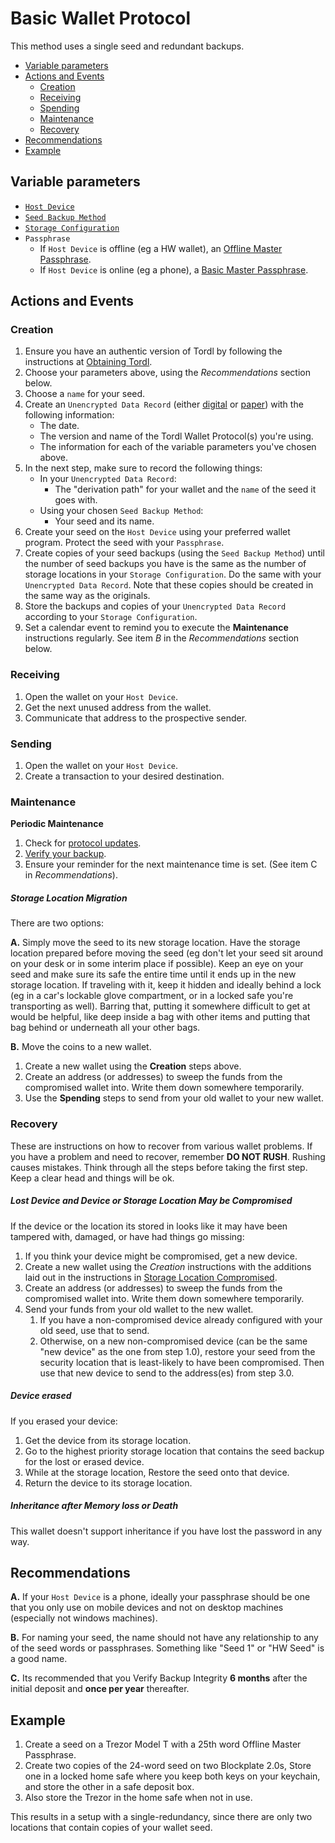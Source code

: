 # Basic Wallet Protocol

This method uses a single seed and redundant backups.

* [Variable parameters](#variable-parameters)
* [Actions and Events](#actions-and-events)
  + [Creation](#creation)
  + [Receiving](#receiving)
  + [Spending](#spending)
  + [Maintenance](#maintenance)
  + [Recovery](#recovery)
* [Recommendations](#recommendations)
* [Example](#example)

## Variable parameters

* [`Host Device`](../walletHostDevices)
* [`Seed Backup Method`](../backupMethods)
* [`Storage Configuration`](../misc/storage-config.md)
* `Passphrase`
  * If `Host Device` is offline (eg a HW wallet), an [Offline Master Passphrase](../passphraseMethods/Offline-Master-Passphrase.md).
  * If `Host Device` is online (eg a phone), a [Basic Master Passphrase](../passphraseMethods/Basic-Master-Passphrase.md).

## Actions and Events

### Creation

1. Ensure you have an authentic version of Tordl by following the instructions at [Obtaining Tordl](../misc/obtaining-tordl.md).
2. Choose your parameters above, using the *Recommendations* section below.
3. Choose a `name` for your seed.
4. Create an `Unencrypted Data Record` (either [digital](../backupMethods/Digital-Data-Record.md) or [paper](../backupMethods/Paper-Data-Record.md)) with the following information:
   * The date.
   * The version and name of the Tordl Wallet Protocol(s) you're using.
   * The information for each of the variable parameters you've chosen above.
5. In the next step, make sure to record the following things:
   * In your `Unencrypted Data Record`:
     * The "derivation path" for your wallet and the `name` of the seed it goes with.
   * Using your chosen `Seed Backup Method`:
     * Your seed and its name.
6. Create your seed on the `Host Device` using your preferred wallet program. Protect the seed with your `Passphrase`. 
7. Create copies of your seed backups (using the `Seed Backup Method`) until the number of seed backups you have is the same as the number of storage locations in your `Storage Configuration`. Do the same with your `Unencrypted Data Record`. Note that these copies should be created in the same way as the originals.
8. Store the backups and copies of your `Unencrypted Data Record` according to your `Storage Configuration`.
9. Set a calendar event to remind you to execute the **Maintenance** instructions regularly. See item *B* in the *Recommendations* section below.

### Receiving

1. Open the wallet on your `Host Device`.
2. Get the next unused address from the wallet.
3. Communicate that address to the prospective sender.

### Sending

1. Open the wallet on your `Host Device`.
2. Create a transaction to your desired destination.

### Maintenance

**Periodic Maintenance**

1. Check for [protocol updates](../misc/protocol-updates).
2. [Verify your backup](../misc/verifying-backup-integrity.md).
3. Ensure your reminder for the next maintenance time is set. (See item C in *Recommendations*).

##### Storage Location Migration

There are two options:

**A.** Simply move the seed to its new storage location. Have the storage location prepared before moving the seed (eg don't let your seed sit around on your desk or in some interim place if possible). Keep an eye on your seed and make sure its safe the entire time until it ends up in the new storage location. If traveling with it, keep it hidden and ideally behind a lock (eg in a car's lockable glove compartment, or in a locked safe you're transporting as well). Barring that, putting it somewhere difficult to get at would be helpful, like deep inside a bag with other items and putting that bag behind or underneath all your other bags.

**B.** Move the coins to a new wallet. 

1. Create a new wallet using the **Creation** steps above.
2. Create an address (or addresses) to sweep the funds from the compromised wallet into. Write them down somewhere temporarily.
3. Use the **Spending** steps to send from your old wallet to your new wallet.

### Recovery

These are instructions on how to recover from various wallet problems. If you have a problem and need to recover, remember **DO NOT RUSH**. Rushing causes mistakes. Think through all the steps before taking the first step. Keep a clear head and things will be ok.

##### Lost Device and Device or Storage Location May be Compromised

If the device or the location its stored in looks like it may have been tampered with, damaged, or have had things go missing:

1. If you think your device might be compromised, get a new device.
2. Create a new wallet using the *Creation* instructions with the additions laid out in the instructions in [Storage Location Compromised](../misc/storage-location-compromised.md).
3. Create an address (or addresses) to sweep the funds from the compromised wallet into. Write them down somewhere temporarily.
4. Send your funds from your old wallet to the new wallet.
   1. If you have a non-compromised device already configured with your old seed, use that to send.
   2. Otherwise, on a new non-compromised device (can be the same "new device" as the one from step 1.0), restore your seed from the security location that is least-likely to have been compromised. Then use that new device to send to the address(es) from step 3.0.

##### Device erased

If you erased your device:

1. Get the device from its storage location.
2. Go to the highest priority storage location that contains the seed backup for the lost or erased device.
3. While at the storage location, Restore the seed onto that device.
4. Return the device to its storage location.

##### Inheritance after Memory loss or Death

This wallet doesn't support inheritance if you have lost the password in any way. 

## Recommendations

**A.** If your `Host Device` is a phone, ideally your passphrase should be one that you only use on mobile devices and not on desktop machines (especially not windows machines). 

**B.** For naming your seed, the name should not have any relationship to any of the seed words or passphrases. Something like "Seed 1" or "HW Seed" is a good name.

**C.** Its recommended that you Verify Backup Integrity **6 months** after the initial deposit and **once per year** thereafter.

## Example

1. Create a seed on a Trezor Model T with a 25th word Offline Master Passphrase.
2. Create two copies of the 24-word seed on two Blockplate 2.0s, Store one in a locked home safe where you keep both keys on your keychain, and store the other in a safe deposit box.
3. Also store the Trezor in the home safe when not in use.

This results in a setup with a single-redundancy, since there are only two locations that contain copies of your wallet seed.